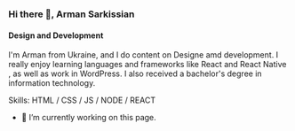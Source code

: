 ### Hi there 👋, Arman Sarkissian
#### Design and Development
I'm Arman from Ukraine, and I do content on Designe amd development. I really enjoy learning languages and frameworks like React and React Native , as well as work in WordPress. I also received a bachelor's degree in information technology.

Skills: HTML / CSS / JS / NODE / REACT

- 🔭 I’m currently working on this page. 
